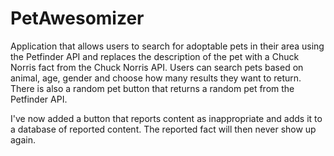 # PetAwesomizer
Application that allows users to search for adoptable pets in their area using the Petfinder API and replaces the description of the pet with a Chuck Norris fact from the Chuck Norris API.
Users can search pets based on animal, age, gender and choose how many results they want to return. There is also a random pet button that returns a random pet from the Petfinder API.

I've now added a button that reports content as inappropriate and adds it to a database of reported content. The reported fact will then never show up again. 


